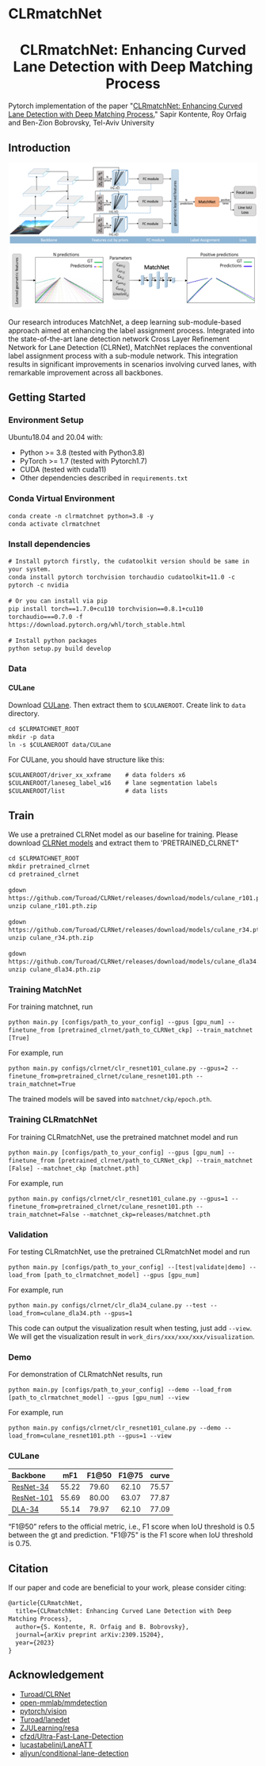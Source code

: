 # CLRmatchNet


<div align="center">

# CLRmatchNet: Enhancing Curved Lane Detection with Deep Matching Process

</div>


Pytorch implementation of the paper "[CLRmatchNet: Enhancing Curved Lane Detection with Deep Matching Process.](https://arxiv.org/pdf/2309.15204v1)" Sapir Kontente, Roy Orfaig and Ben-Zion Bobrovsky, Tel-Aviv University

## Introduction

![clrmatchnet](clrmatchnet.jpg)
![matchnet](matchnet.jpg)

Our research introduces MatchNet, a deep learning sub-module-based approach aimed at enhancing the label assignment process. 
Integrated into the state-of-the-art lane detection network Cross Layer Refinement Network for Lane Detection (CLRNet),
MatchNet replaces the conventional label assignment process with a sub-module network. 
This integration results in significant improvements in scenarios involving curved lanes, with remarkable improvement across all backbones.

## Getting Started

### Environment Setup
Ubuntu18.04 and 20.04 with:
- Python >= 3.8 (tested with Python3.8)
- PyTorch >= 1.7 (tested with Pytorch1.7)
- CUDA (tested with cuda11)
- Other dependencies described in `requirements.txt` 

### Conda Virtual Environment

```Shell
conda create -n clrmatchnet python=3.8 -y 
conda activate clrmatchnet
```

### Install dependencies

```Shell
# Install pytorch firstly, the cudatoolkit version should be same in your system.
conda install pytorch torchvision torchaudio cudatoolkit=11.0 -c pytorch -c nvidia

# Or you can install via pip
pip install torch==1.7.0+cu110 torchvision==0.8.1+cu110 torchaudio===0.7.0 -f https://download.pytorch.org/whl/torch_stable.html

# Install python packages
python setup.py build develop
```


### Data

#### CULane

Download [CULane](https://xingangpan.github.io/projects/CULane.html). Then extract them to `$CULANEROOT`. Create link to `data` directory.

```Shell
cd $CLRMATCHNET_ROOT
mkdir -p data
ln -s $CULANEROOT data/CULane
```

For CULane, you should have structure like this:
```
$CULANEROOT/driver_xx_xxframe    # data folders x6
$CULANEROOT/laneseg_label_w16    # lane segmentation labels
$CULANEROOT/list                 # data lists
```

## Train
We use a pretrained CLRNet model as our baseline for training. Please download [CLRNet models](https://github.com/turoad/CLRNet/releases) and extract them to 'PRETRAINED_CLRNET" 

```Shell
cd $CLRMATCHNET_ROOT
mkdir pretrained_clrnet
cd pretrained_clrnet

gdown https://github.com/Turoad/CLRNet/releases/download/models/culane_r101.pth.zip
unzip culane_r101.pth.zip

gdown https://github.com/Turoad/CLRNet/releases/download/models/culane_r34.pth.zip
unzip culane_r34.pth.zip

gdown https://github.com/Turoad/CLRNet/releases/download/models/culane_dla34.pth.zip
unzip culane_dla34.pth.zip
```

### Training MatchNet
For training matchnet, run
```Shell
python main.py [configs/path_to_your_config] --gpus [gpu_num] --finetune_from [pretrained_clrnet/path_to_CLRNet_ckp] --train_matchnet [True]
```

For example, run
```Shell
python main.py configs/clrnet/clr_resnet101_culane.py --gpus=2 --finetune_from=pretrained_clrnet/culane_resnet101.pth --train_matchnet=True
```

The trained models will be saved into `matchnet/ckp/epoch.pth`.

### Training CLRmatchNet
For training CLRmatchNet, use the pretrained matchnet model and run
```Shell
python main.py [configs/path_to_your_config] --gpus [gpu_num] --finetune_from [pretrained_clrnet/path_to_CLRNet_ckp] --train_matchnet [False] --matchnet_ckp [matchnet.pth]
```

For example, run
```Shell
python main.py configs/clrnet/clr_resnet101_culane.py --gpus=1 --finetune_from=pretrained_clrnet/culane_resnet101.pth --train_matchnet=False --matchnet_ckp=releases/matchnet.pth
```


### Validation
For testing CLRmatchNet, use the pretrained CLRmatchNet model and run
```Shell
python main.py [configs/path_to_your_config] --[test|validate|demo] --load_from [path_to_clrmatchnet_model] --gpus [gpu_num]
```

For example, run
```Shell
python main.py configs/clrnet/clr_dla34_culane.py --test --load_from=culane_dla34.pth --gpus=1
```

This code can output the visualization result when testing, just add `--view`.
We will get the visualization result in `work_dirs/xxx/xxx/xxx/visualization`.

### Demo
For demonstration of CLRmatchNet results, run
```Shell
python main.py [configs/path_to_your_config] --demo --load_from [path_to_clrmatchnet_model] --gpus [gpu_num] --view
```

For example, run
```Shell
python main.py configs/clrnet/clr_resnet101_culane.py --demo --load_from=culane_resnet101.pth --gpus=1 --view
```

[assets]: https://github.com/sapirkontetne/CLRmatchNet/releases

### CULane

|   Backbone  |  mF1 | F1@50  | F1@75 | curve |
| :---  |  :---:   |   :---:    | :---:|  :---:|
| [ResNet-34][assets]     | 55.22  |  79.60   | 62.10 | 75.57 |
| [ResNet-101][assets]     | 55.69| 80.00   | 63.07 | 77.87 |
| [DLA-34][assets]     | 55.14|  79.97   | 62.10 | 77.09  |

“F1@50” refers to the official metric, i.e., F1 score when IoU threshold is 0.5 between the gt and prediction. "F1@75" is the F1 score when IoU threshold is 0.75.

## Citation

If our paper and code are beneficial to your work, please consider citing:
```
@article{CLRmatchNet,
  title={CLRmatchNet: Enhancing Curved Lane Detection with Deep Matching Process},
  author={S. Kontente, R. Orfaig and B. Bobrovsky},
  journal={arXiv preprint arXiv:2309.15204},
  year={2023}
}
```

## Acknowledgement
<!--ts-->
* [Turoad/CLRNet](https://github.com/Turoad/CLRNet)
* [open-mmlab/mmdetection](https://github.com/open-mmlab/mmdetection)
* [pytorch/vision](https://github.com/pytorch/vision)
* [Turoad/lanedet](https://github.com/Turoad/lanedet)
* [ZJULearning/resa](https://github.com/ZJULearning/resa)
* [cfzd/Ultra-Fast-Lane-Detection](https://github.com/cfzd/Ultra-Fast-Lane-Detection)
* [lucastabelini/LaneATT](https://github.com/lucastabelini/LaneATT)
* [aliyun/conditional-lane-detection](https://github.com/aliyun/conditional-lane-detection)
<!--te-->
